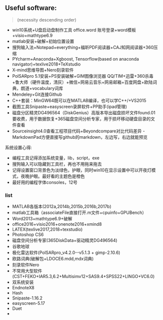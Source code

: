 ##  Useful software: ##
> (necessity descending order)

- win10系统+U盘启动盘制作工具
office.word 账号登录+word模板+visio+mathtype6.9
- matlab安装+破解+初始位置设置
- 搜狗输入法+Notepad+everything+福昕PDF阅读器+CAJ知网阅读器+360压缩
- PYcharm+Anaconda+Xgboost, Tensorflow(based on anaconda navigator)+texlive2018+TeXstudio
- X-mind思维导图+Nero刻录软件
- PolSARpro 5.1安装+PS安装破解+GIM图像浏览器
QQ/TIM+迅雷+360杀毒+鲁大师（硬件温度，清灰）+微信+网易云音乐+网易邮箱+百度网盘+欧陆词典，朗道+vocabulary词库
- Mendeley+Git连接Github
- C++套装：MinGW64既可以在MATLAB编译，也可以学C++/+VS2015
- 截图工具Snipaste+easyscreen录屏软件+PP助手(ipad管理)
- 磁盘分区精灵DG496564（DiskGenius）高版本导出磁盘损坏文件found.01要收费，用于数据恢复+365磁盘空间分析专家，用于损坏移动硬盘目录的文件查看
- Sourceinsight4.0查看工程项目代码+Beyondcompare对比代码差异
-MarkdownPad方便直接写github的markdown，左边写，右边就能预览

系统设置心得:

- 编程工具记得添加系统变量，lib，script，exe
- 搜狗输入可以隐藏到工具栏，再也不用拖来拖去
- 记得设置窗口背景色为淡绿色，护眼，同时win10在显示设置中可以开夜灯模式，夜晚护眼。最好看的主题色是橙色
- 最好用的编程字体consoles，12号

### list ###
- MATLAB各版本(2012a,2014b,2015b,2016b,2017b)  
- matlab工具箱（associateFile直接打开.m文件+cpuinfo+GPUBench）
- Word2013+mathtype6.9+破解
- office2016+visio2016+onenote2016+xmind8  
- LATEX(texlive2017,2018+texstudio)  
- Photoshop CS6  
- 磁盘空间分析专家(365DiskData+驱动精灵DG496564)  
- 谷歌地球  
- 极化雷达软件(PolSARpro_v4.2.0--v5.1.3 + gimp-2.10.6)  
- 欧路词典(破解包+LDOCE6.mdd,mdx词典)  
- 刻录软件Nero  
- 不常用大型软件(CST+FEKO+IAR5.3,6.2+Multisimv12+SAS9.4+SPSS22+LINGO+VC6.0)  
- 双系统安装  
- EndnoteX8  
- Hash  
- Snipaste-1.16.2  
- easyscreen-5.17  
- Duet  
- 